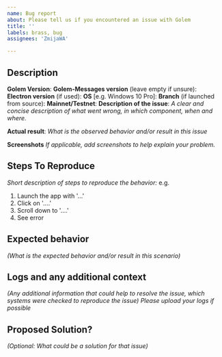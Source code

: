 ```yaml
---
name: Bug report
about: Please tell us if you encountered an issue with Golem
title: ''
labels: brass, bug
assignees: 'ZmijaWA'

---
```


## Description

**Golem Version**:
**Golem-Messages version** (leave empty if unsure):
**Electron version** (if used):
**OS** [e.g. Windows 10 Pro]:
**Branch** (if launched from source):
**Mainnet/Testnet**:
**Description of the issue**:
_A clear and concise description of what went wrong, in which component, when and where._

**Actual result**:
_What is the observed behavior and/or result in this issue_

**Screenshots**
_If applicable, add screenshots to help explain your problem._

## Steps To Reproduce
_Short description of steps to reproduce the behavior:_
e.g.
1. Launch the app with '...'
2. Click on '....'
3. Scroll down to '....'
4. See error

## Expected behavior
_(What is the expected behavior and/or result in this scenario)_

## Logs and any additional context
_(Any additional information that could help to resolve the issue, which systems were checked to reproduce the issue)_
_Please upload your logs if possible_

## Proposed Solution?
_(Optional: What could be a solution for that issue)_

